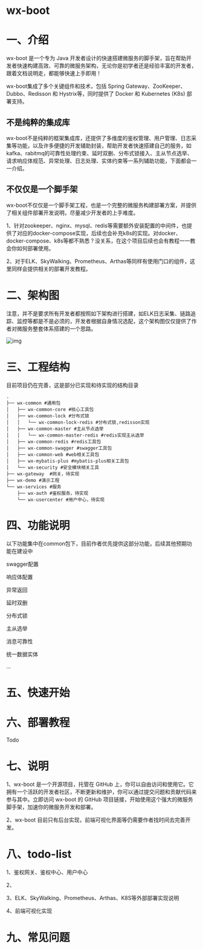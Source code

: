# wx-boot

# 一、介绍

wx-boot 是一个专为 Java 开发者设计的快速搭建微服务的脚手架，旨在帮助开发者快速构建高效、可靠的微服务架构，无论你是初学者还是经验丰富的开发者，跟着文档说明走，都能够快速上手即用！

wx-boot集成了多个关键组件和技术，包括 Spring Gateway、ZooKeeper、Dubbo、Redisson 和 Hystrix等，同时提供了 Docker 和 Kubernetes (K8s) 部署支持。

## 不是纯粹的集成库

wx-boot不是纯粹的框架集成库，还提供了多维度的鉴权管理、用户管理、日志采集等功能，以及许多便捷的开发辅助封装，帮助开发者快速搭建自己的服务，如kafka、rabitmq的可靠性处理约束、延时双删、分布式锁接入、主从节点选举、请求响应体规范、异常处理、日志处理、实体约束等一系列辅助功能，下面都会一一介绍。

## 不仅仅是一个脚手架

wx-boot不仅仅是一个脚手架工程，也是一个完整的微服务构建部署方案，并提供了相关组件部署开发说明，尽量减少开发者的上手难度。

1、针对zookeeper、nginx、mysql、redis等需要额外安装配置的中间件，也提供了对应的docker-compose实现，后续也会补充k8s的实现。对docker、docker-compose、k8s等都不熟悉？没关系，在这个项目后续也会有教程一一教会你如何部署使用。

2、对于ELK、SkyWalking、Prometheus、Arthas等同样有使用门口的组件，这里同样会提供相关的部署开发教程。

# 二、架构图

注意，并不是要求所有开发者都按照如下架构进行搭建，如ELK日志采集、链路追踪、监控等都是不是必须的，开发者根据自身情况选配，这个架构图仅仅提供了作者对微服务整套体系搭建的一个思路。

![img](https://cdn.nlark.com/yuque/0/2023/png/22795528/1694064153466-de4da45e-6637-4d04-8677-628c3e1d19fb.png)

# 三、工程结构

目前项目仍在完善，这是部分已实现和待实现的结构目录

```
.
├── wx-common #通用包
│   ├── wx-common-core #核心工具包	
│   ├── wx-common-lock #分布式锁
│   │   └── wx-common-lock-redis #分布式锁,redisson实现
│   ├── wx-common-master #主从节点选举
│   │   └── wx-common-master-redis #redis实现主从选举
│   ├── wx-common-redis #redis工具包
│   ├── wx-common-swagger #swagger工具包
│   ├── wx-common-web #web相关工具包
│   ├── wx-mybatis-plus #mybatis-plus相关工具包
│   └── wx-security #安全模块相关工具
├── wx-gateway  #网关，待实现
├── wx-demo #演示工程
└── wx-services #服务
    ├── wx-auth #鉴权服务，待实现
    └── wx-usercenter #用户中心，待实现
```

# 四、功能说明

以下功能集中在common包下，目前作者优先提供这部分功能，后续其他预期功能在建设中

swagger配置

响应体配置

异常返回

延时双删

分布式锁

主从选举

消息可靠性

统一数据实体

...

# 五、快速开始

# 六、部署教程

Todo

# 七、说明

1、wx-boot 是一个开源项目，托管在 GitHub 上，你可以自由访问和使用它。它拥有一个活跃的开发者社区，不断更新和维护，你可以通过提交问题和贡献代码来参与其中。立即访问 wx-boot 的 GitHub 项目链接，开始使用这个强大的微服务脚手架，加速你的微服务开发和部署。

2、wx-boot 目前只有后台实现，前端可视化界面等仍需要作者找时间去完善开发。

# 八、todo-list

1、鉴权网关、鉴权中心、用户中心

2、

3、ELK、SkyWalking、Prometheus、Arthas、K8S等外部部署实现说明

4、前端可视化实现

# 九、常见问题